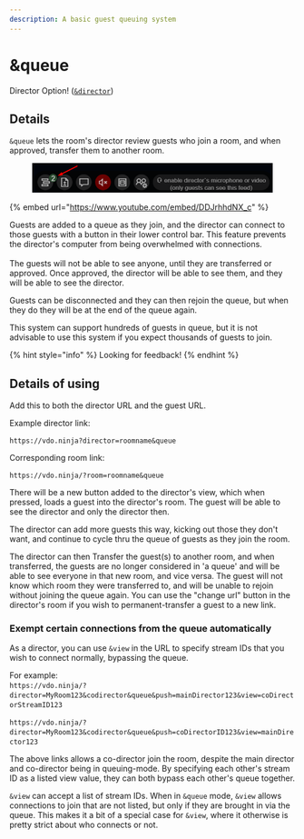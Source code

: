 ```yaml
---
description: A basic guest queuing system
---
```


# \&queue

Director Option! ([`&director`](../viewers-settings/director.md))

## Details

`&queue` lets the room's director review guests who join a room, and when approved, transfer them to another room.

<figure><img src="../.gitbook/assets/image (40).png" alt=""><figcaption></figcaption></figure>

{% embed url="https://www.youtube.com/embed/DDJrhhdNX_c" %}

Guests are added to a queue as they join, and the director can connect to those guests with a button in their lower control bar. This feature prevents the director's computer from being overwhelmed with connections.\
\
The guests will not be able to see anyone, until they are transferred or approved. Once approved, the director will be able to see them, and they will be able to see the director.

Guests can be disconnected and they can then rejoin the queue, but when they do they will be at the end of the queue again.

This system can support hundreds of guests in queue, but it is not advisable to use this system if you expect thousands of guests to join.

{% hint style="info" %}
Looking for feedback!
{% endhint %}

## Details of using

Add this to both the director URL and the guest URL.

Example director link:

```
https://vdo.ninja?director=roomname&queue
```

Corresponding room link:

```
https://vdo.ninja/?room=roomname&queue
```

There will be a new button added to the director's view, which when pressed, loads a guest into the director's room. The guest will be able to see the director and only the director then.

The director can add more guests this way, kicking out those they don't want, and continue to cycle thru the queue of guests as they join the room.

The director can then Transfer the guest(s) to another room, and when transferred, the guests are no longer considered in 'a queue' and will be able to see everyone in that new room, and vice versa. The guest will not know which room they were transferred to, and will be unable to rejoin without joining the queue again. You can use the "change url" button in the director's room if you wish to permanent-transfer a guest to a new link.

### Exempt certain connections from the queue automatically

As a director, you can use `&view` in the URL to specify stream IDs that you wish to connect normally, bypassing the queue.

For example:\
`https://vdo.ninja/?director=MyRoom123&codirector&queue&push=mainDirector123&view=coDirectorStreamID123`

`https://vdo.ninja/?director=MyRoom123&codirector&queue&push=coDirectorID123&view=mainDirector123`

The above links allows a co-director join the room, despite the main director and co-director being in queuing-mode. By specifying each other's stream ID as a listed view value, they can both bypass each other's queue together.

`&view` can accept a list of stream IDs. When in `&queue` mode, `&view` allows connections to join that are not listed, but only if they are brought in via the queue. This makes it a bit of a special case for `&view`, where it otherwise is pretty strict about who connects or not.
